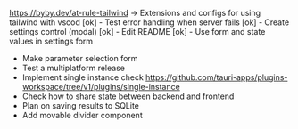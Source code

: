 https://byby.dev/at-rule-tailwind -> Extensions and configs for using tailwind with vscod
[ok] - Test error handling when server fails
[ok] - Create settings control (modal)
[ok] - Edit README
[ok] - Use form and state values in settings form

- Make parameter selection form
- Test a multiplatform release
- Implement single instance check https://github.com/tauri-apps/plugins-workspace/tree/v1/plugins/single-instance
- Check how to share state between backend and frontend
- Plan on saving results to SQLite
- Add movable divider component
